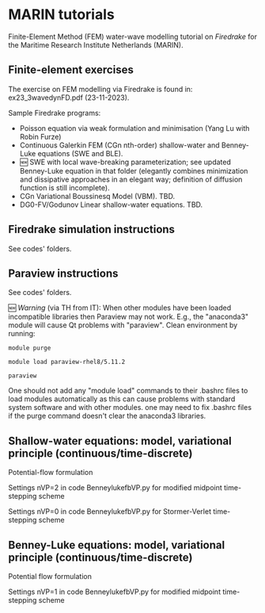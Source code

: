 # MARIN tutorials

Finite-Element Method (FEM) water-wave modelling tutorial on *Firedrake* for the Maritime Research Institute Netherlands (MARIN).

## Finite-element exercises

The exercise on FEM modelling via Firedrake is found in: ex23_3wavedynFD.pdf (23-11-2023).

Sample Firedrake programs:
- Poisson equation via weak formulation and minimisation (Yang Lu with Robin Furze)
- Continuous Galerkin FEM (CGn nth-order) shallow-water and Benney-Luke equations (SWE and BLE).
- :new: SWE with local wave-breaking parameterization; see updated Benney-Luke equation in that folder (elegantly combines minimization and dissipative approaches in an elegant way; definition of diffusion function is still incomplete). 
- CGn Variational Boussinesq Model (VBM). TBD.
- DG0-FV/Godunov Linear shallow-water equations. TBD.

## Firedrake simulation instructions
See codes' folders.

## Paraview instructions
See codes' folders.

:new: *Warning* (via TH from IT): When other modules have been loaded incompatible libraries then Paraview may not work.
E.g., the "anaconda3" module will cause Qt problems with "paraview". Clean environment by running:

`module purge`

`module load paraview-rhel8/5.11.2`

`paraview`

One should not add any "module load" commands to their .bashrc files to load
modules automatically as this can cause problems with standard system software and
with other modules.  one may need to fix .bashrc files if the purge command
doesn't clear the anaconda3 libraries.

## Shallow-water equations: model, variational principle (continuous/time-discrete)
Potential-flow formulation

Settings nVP=2 in code BenneylukefbVP.py for modified midpoint time-stepping scheme

Settings nVP=0 in code BenneylukefbVP.py for Stormer-Verlet time-stepping scheme

## Benney-Luke equations: model, variational principle (continuous/time-discrete)
Potential flow formulation

Settings nVP=1 in code BenneylukefbVP.py for modified midpoint time-stepping scheme

